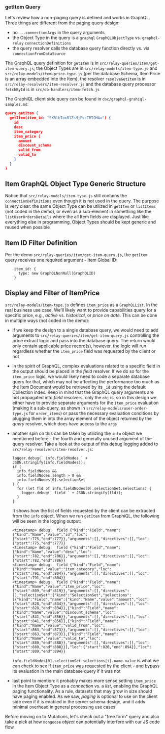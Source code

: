 ### getItem Query

Let's review how a non-paging query is defined and works in GraphQL. Three things are different from the paging query design:

- no `...connectionArgs` in the query arguments
- the Object Type in the query is a `graphql` `GraphQLObjectType` vs. `graphql-relay` `connectionDefinitions`
- the query resolver calls the database query function directly vs. via `connectionFromDataSource`

The GraphQL query definition for `getItem` is in `src/relay-queries/item/get-item-query.js`, the Object Types are in `src/relay-models/item-type.js` and `src/relay-models/item-price-type.js` (per the database Schema, Item Price is an array embedded into the Item), the resolver `resolveGetItem` is in `src/relay-resolvers/item-resolver.js` and the database query processor `fetchById` is in `src/db-handlers/item-fetch.js`

The GraphiQL client side query can be found in `doc/graphql-grahiql-samples.md`:

```json
query getItem {
  getItem(item_id: "SXRlbToxR1ZsMjFscTBTOHA=") {
    id
    desc
    item_category
    item_price {
      amount
      discount_schema
      valid_from
      valid_to
    }
  }
}
```

## Item GraphQL Object Type Generic Structure

Notice that `src/relay-models/item-type.js` still contains the `connectionDefinitions` even though it is not used in the query. The purpose is very clear: the same Object Type can be utilized in `getItem` or `listItems` (not coded in the demo), or even as a sub-element in something like the `listUserOrdersDetails` where the all Item fields are displayed. Just like everything else in programming, Object Types should be kept generic and reused when possible

## Item ID Filter Definition 
Per the demo `src/relay-queries/item/get-item-query.js`, the `getItem` query receives one required argument - Item Global ID:

```
    item_id: {
      type: new GraphQLNonNull(GraphQLID)
    }
```

## Display and Filter of ItemPrice

`src/relay-models/item-type.js` defines `item_price` as a `GraphQLList`. In the real business use case, We'll likely want to provide capabilities query for a specific price, e.g., *active* vs. *historical*, or *price on date*. This can be done in multiple ways (not coded in the demo):

- if we keep the design to a single database query, we would need to add arguments to `src/relay-queries/item/get-item-query.js` controlling the price extract logic and pass into the database query. The return would only contain applicable price record(s), however, the logic will run regardless whether the `item_price` field was requested by the client or not
- in the spirit of GraphQL, complex evaluations related to a specific field in the output should be placed in the *field* resolver. If we do so for the `item_price` logic, we would likely need to code a separate database query for that, which may not be affecting the performance too much as the Item Document would be retrieved by its `_id` using the default Collection index. Keep in mind that the GraphQL query arguments are not propagated into *field* resolvers, only the `obj` is, so in this design we either have to provide separate arguments for the `item_price` evaluation (making it a sub-query, as shown in `src/relay-models/user-order-type.js` for `order_items`) or pass the necessary evaluation conditions by plugging them in into the array element of the object returned by the *query* resolver, which does have access to the `args`
- another spin on this can be taken by utilizing the `info` object we mentioned before - the fourth and generally unused argument of the query resolver. Take a look at the output of this debug logging added to `src/relay-resolvers/item-resolver.js`: 
  
  ```
  logger.debug(` info.fieldNodes ` + JSON.stringify(info.fieldNodes));
  if (
    info.fieldNodes &&
    info.fieldNodes.length > 0 &&
    info.fieldNodes[0].selectionSet
  ) {
    for (let fld of info.fieldNodes[0].selectionSet.selections) {
      logger.debug(` field ` + JSON.stringify(fld));
    }
  }
  ```

  It shows how the list of fields requested by the client can be extracted from the `info` object. When we run `getItem` from GraphiQL, the following will be seen in the logging output:

  ```
  <timestamp> debug:  field {"kind":"Field","name":{"kind":"Name","value":"id","loc":{"start":775,"end":777}},"arguments":[],"directives":[],"loc":{"start":775,"end":777}}
  <timestamp> debug:  field {"kind":"Field","name":{"kind":"Name","value":"desc","loc":{"start":782,"end":786}},"arguments":[],"directives":[],"loc":{"start":782,"end":786}}
  <timestamp> debug:  field {"kind":"Field","name":{"kind":"Name","value":"item_category","loc":{"start":791,"end":804}},"arguments":[],"directives":[],"loc":{"start":791,"end":804}}
  <timestamp> debug:  field {"kind":"Field","name":{"kind":"Name","value":"item_price","loc":{"start":809,"end":819}},"arguments":[],"directives":[],"selectionSet":{"kind":"SelectionSet","selections":[{"kind":"Field","name":{"kind":"Name","value":"amount","loc":{"start":828,"end":834}},"arguments":[],"directives":[],"loc":{"start":828,"end":834}},{"kind":"Field","name":{"kind":"Name","value":"discount_schema","loc":{"start":841,"end":856}},"arguments":[],"directives":[],"loc":{"start":841,"end":856}},{"kind":"Field","name":{"kind":"Name","value":"valid_from","loc":{"start":863,"end":873}},"arguments":[],"directives":[],"loc":{"start":863,"end":873}},{"kind":"Field","name":{"kind":"Name","value":"valid_to","loc":{"start":880,"end":888}},"arguments":[],"directives":[],"loc":{"start":880,"end":888}}],"loc":{"start":820,"end":894}},"loc":{"start":809,"end":894}}
  ```

  `info.fieldNodes[0].selectionSet.selections[i].name.value` is what we can check to see if `item_price` was requested by the client - and bypass its evaluation in the main database query if it was not

- last point to mention: it probably makes more sense setting `item_price` in the Item Object Type as a *connection* vs. a *list*, enabling the GraphQL paging functionality. As a rule, datasets that may grow in size should have paging enabled. As we saw, *paging* is optional to use on the client side even if it is enabled in the server schema design, and it adds minimal overhead in general processing use cases


Before moving on to Mutations, let's check out a "free form" query and also take a pick at how `mongoose` *object* can potentially interfere with our JS code flow

